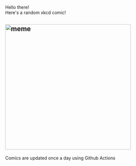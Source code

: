Hello there! <br>Here's a random xkcd comic!<br>
## <img src="https://imgs.xkcd.com/comics/simple_answers.png" alt="meme" width="400"/><br>
Comics are updated once a day using Github Actions